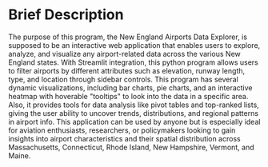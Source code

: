 # Brief Description
The purpose of this program, the New England Airports Data Explorer,
is supposed to be an interactive web application that enables users
to explore, analyze, and visualize any airport-related data across
the various New England states. With Streamlit integration, this
python program allows users to filter airports by different attributes
such as elevation, runway length, type, and location through  sidebar
controls. This program has several dynamic visualizations, including
bar charts, pie charts, and an interactive heatmap with hoverable
"tooltips" to look into the data in a specific area. Also, it provides
tools for data analysis like pivot tables and top-ranked lists,
giving the user ability to uncover trends, distributions, and regional
patterns in airport info. This application can be used by anyone but is
especially ideal for aviation enthusiasts, researchers, or policymakers
looking to gain insights into airport characteristics and their spatial
distribution across Massachusetts, Connecticut, Rhode Island, New Hampshire,
Vermont, and Maine.

